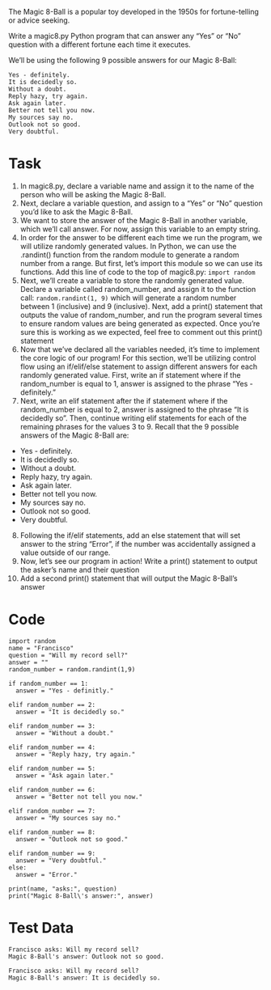 The Magic 8-Ball is a popular toy developed in the 1950s for fortune-telling or advice seeking.

Write a magic8.py Python program that can answer any “Yes” or “No” question with a different fortune each time it executes.

We’ll be using the following 9 possible answers for our Magic 8-Ball:

```
Yes - definitely. 
It is decidedly so.
Without a doubt.
Reply hazy, try again.
Ask again later.
Better not tell you now.
My sources say no.
Outlook not so good.
Very doubtful.
```

Task 
=

1. In magic8.py, declare a variable name and assign it to the name of the person who will be asking the Magic 8-Ball.
2. Next, declare a variable question, and assign to a “Yes” or “No” question you’d like to ask the Magic 8-Ball.
3. We want to store the answer of the Magic 8-Ball in another variable, which we’ll call answer. For now, assign this variable to an empty string.
4. In order for the answer to be different each time we run the program, we will utilize randomly generated values. In Python, we can use the .randint() function from the random module to generate a random number from a range. But first, let’s import this module so we can use its functions. Add this line of code to the top of magic8.py: `import random`
5. Next, we’ll create a variable to store the randomly generated value. Declare a variable called random_number, and assign it to the function call: `random.randint(1, 9)` which will generate a random number between 1 (inclusive) and 9 (inclusive). Next, add a print() statement that outputs the value of random_number, and run the program several times to ensure random values are being generated as expected. Once you’re sure this is working as we expected, feel free to comment out this print() statement
6. Now that we’ve declared all the variables needed, it’s time to implement the core logic of our program! For this section, we’ll be utilizing control flow using an if/elif/else statement to assign different answers for each randomly generated value. First, write an if statement where if the random_number is equal to 1, answer is assigned to the phrase “Yes - definitely.” 
7. Next, write an elif statement after the if statement where if the random_number is equal to 2, answer is assigned to the phrase “It is decidedly so”. Then, continue writing elif statements for each of the remaining phrases for the values 3 to 9. Recall that the 9 possible answers of the Magic 8-Ball are:
- Yes - definitely.
- It is decidedly so.
- Without a doubt.
- Reply hazy, try again.
- Ask again later.
- Better not tell you now.
- My sources say no.
- Outlook not so good.
- Very doubtful.
8. Following the if/elif statements, add an else statement that will set answer to the string “Error”, if the number was accidentally assigned a value outside of our range.
9.  Now, let’s see our program in action! Write a print() statement to output the asker’s name and their question
10.  Add a second print() statement that will output the Magic 8-Ball’s answer


Code
=
```
import random
name = "Francisco"
question = "Will my record sell?"
answer = ""
random_number = random.randint(1,9)

if random_number == 1:
  answer = "Yes - definitly."

elif random_number == 2:
  answer = "It is decidedly so."

elif random_number == 3:
  answer = "Without a doubt."

elif random_number == 4:
  answer = "Reply hazy, try again."

elif random_number == 5:
  answer = "Ask again later."

elif random_number == 6:
  answer = "Better not tell you now."

elif random_number == 7:
  answer = "My sources say no."

elif random_number == 8:
  answer = "Outlook not so good."

elif random_number == 9:
  answer = "Very doubtful."
else:
  answer = "Error."

print(name, "asks:", question)
print("Magic 8-Ball\'s answer:", answer)

```

Test Data
= 
```
Francisco asks: Will my record sell?
Magic 8-Ball's answer: Outlook not so good.
```

```
Francisco asks: Will my record sell?
Magic 8-Ball's answer: It is decidedly so.
```
